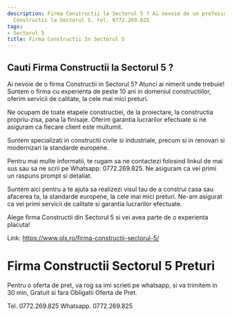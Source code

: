 ```yaml
---
description: Firma Constructii la Sectorul 5 ? Ai nevoie de un profesionist in Firma
  Constructii la Sectorul 5. tel. 0772.269.825
tags:
- Sectorul 5
title: Firma Constructii In Sectorul 5
---
```



## Cauti Firma Constructii la Sectorul 5 ?

Ai nevoie de o firma Constructii in Sectorul 5? Atunci ai nimerit unde trebuie! Suntem o firma cu experienta de peste 10 ani in domeniul constructiilor, oferim servicii de calitate, la cele mai mici preturi.

Ne ocupam de toate etapele constructiei, de la proiectare, la constructia propriu-zisa, pana la finisaje. Oferim garantia lucrarilor efectuate si ne asiguram ca fiecare client este multumit. 

Suntem specializati in constructii civile si industriale, precum si in renovari si modernizari la standarde europene.

Pentru mai multe informatii, te rugam sa ne contactezi folosind linkul de mai sus sau sa ne scrii pe Whatsapp: 0772.269.825. Ne asiguram ca vei primi un raspuns prompt si detaliat.

Suntem aici pentru a te ajuta sa realizezi visul tau de a construi casa sau afacerea ta, la standarde europene, la cele mai mici preturi. Ne-am asigurat ca vei primi servicii de calitate si garantia lucrarilor efectuate. 

Alege firma Constructii din Sectorul 5 si vei avea parte de o experienta placuta! 

Link: https://www.olx.ro/firma-constructii-sectorul-5/

# Firma Constructii Sectorul 5 Preturi
Pentru o oferta de pret, va rog sa imi scrieti pe whatsapp, si va trimitem in 30 min, Gratuit si fara Obligatii Oferta de Pret.

Tel. 0772.269.825
Whatsapp. 0772.269.825